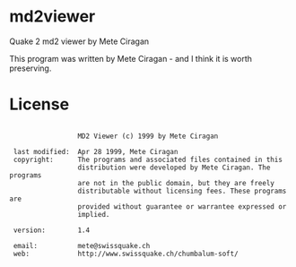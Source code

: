# md2viewer
Quake 2 md2 viewer by Mete Ciragan

This program was written by Mete Ciragan - and I think it is
worth preserving.

# License
```

                 MD2 Viewer (c) 1999 by Mete Ciragan

 last modified:  Apr 28 1999, Mete Ciragan
 copyright:      The programs and associated files contained in this
                 distribution were developed by Mete Ciragan. The programs
                 are not in the public domain, but they are freely
                 distributable without licensing fees. These programs are
                 provided without guarantee or warrantee expressed or
                 implied.

 version:        1.4

 email:          mete@swissquake.ch
 web:            http://www.swissquake.ch/chumbalum-soft/
```